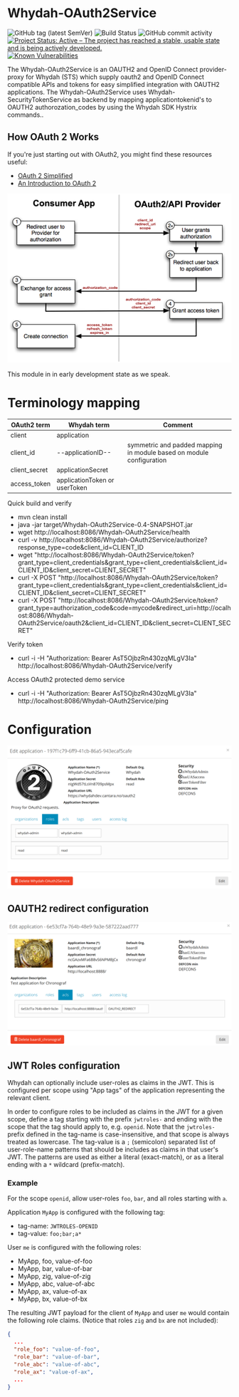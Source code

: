 # Whydah-OAuth2Service



![GitHub tag (latest SemVer)](https://img.shields.io/github/v/tag/Cantara/Whydah-OAuth2Service) ![Build Status](https://jenkins.quadim.ai/buildStatus/icon?job=Whydah-OAuth2Service) ![GitHub commit activity](https://img.shields.io/github/commit-activity/m/Cantara/Whydah-OAuth2Service) [![Project Status: Active – The project has reached a stable, usable state and is being actively developed.](http://www.repostatus.org/badges/latest/active.svg)](http://www.repostatus.org/#active)  [![Known Vulnerabilities](https://snyk.io/test/github/Cantara/Whydah-OAuth2Service/badge.svg)](https://snyk.io/test/github/Cantara/Whydah-OAuth2Service)


The Whydah-OAuth2Service is an OAUTH2 and OpenID Connect provider-proxy for Whydah (STS) which supply oauth2 and OpenID Connect compatible APIs and tokens for 
easy simplified integration with OAUTH2 applications. The Whydah-OAuth2Service uses Whydah-SecurityTokenService as backend 
by mapping applicationtokenid's to OAUTH2 authorozation_codes by using the Whydah SDK Hystrix commands..

## How OAuth 2 Works

If you're just starting out with OAuth2, you might find these
resources useful:

- [OAuth 2 Simplified](https://www.digitalocean.com/community/tutorials/an-introduction-to-oauth-2)
- [An Introduction to OAuth 2](https://www.digitalocean.com/community/tutorials/an-introduction-to-oauth-2)


![The OAUTH2 flow](https://raw.githubusercontent.com/Cantara/Whydah-OAuth2Service/master/images/oauth2_flow.png)

This module in in early development state as we speak.

# Terminology mapping
| OAuth2 term | Whydah term | Comment |
| --- | --- | --- |
| client | application | |
| client_id | --applicationID-- | symmetric and padded mapping in module based on module configuration |
| client_secret | applicationSecret | |
| access_token | applicationToken or userToken |  |

Quick build and verify
* mvn clean install
* java -jar target/Whydah-OAuth2Service-0.4-SNAPSHOT.jar
* wget http://localhost:8086/Whydah-OAuth2Service/health
* curl -v http://localhost:8086/Whydah-OAuth2Service/authorize?response_type=code&client_id=CLIENT_ID
* wget "http://localhost:8086/Whydah-OAuth2Service/token?grant_type=client_credentials&grant_type=client_credentials&client_id=CLIENT_ID&client_secret=CLIENT_SECRET"
* curl -X POST "http://localhost:8086/Whydah-OAuth2Service/token?grant_type=client_credentials&grant_type=client_credentials&client_id=CLIENT_ID&client_secret=CLIENT_SECRET"
* curl -X POST "http://localhost:8086/Whydah-OAuth2Service/token?grant_type=authorization_code&code=mycode&redirect_uri=http://ocalhost:8086/Whydah-OAuth2Service/oauth2&client_id=CLIENT_ID&client_secret=CLIENT_SECRET"

Verify token
* curl -i -H "Authorization: Bearer AsT5OjbzRn430zqMLgV3Ia" http://localhost:8086/Whydah-OAuth2Service/verify

Access OAuth2 protected demo service
* curl -i -H "Authorization: Bearer AsT5OjbzRn430zqMLgV3Ia" http://localhost:8086/Whydah-OAuth2Service/ping

# Configuration

![Whydah UserAdmin Configuration Example](https://raw.githubusercontent.com/Cantara/Whydah-OAuth2Service/master/images/whydah-oauth-module.png)


## OAUTH2 redirect configuration

![Whydah UserAdmin OAUTH2_REDIRECT Example](https://raw.githubusercontent.com/Cantara/Whydah-OAuth2Service/master/images/oauth2-redirect-registration-in-whydah.png)

## JWT Roles configuration

Whydah can optionally include user-roles as claims in the JWT. This is configured per scope using "App tags" of the 
application representing the relevant client.

In order to configure roles to be included as claims in the JWT for a given scope, define a tag starting with the prefix
`jwtroles-` and ending with the scope that the tag should apply to, e.g. `openid`. Note that the `jwtroles-` prefix 
defined in the tag-name is case-insensitive, and that scope is always treated as lowercase. The tag-value is a `;` 
(semicolon) separated list of user-role-name patterns that should be includes as claims in that user's JWT. The patterns
are used as either a literal (exact-match), or as a literal ending with a `*` wildcard (prefix-match).

### Example
For the scope `openid`, allow user-roles `foo`, `bar`, and all roles starting with `a`.

Application `MyApp` is configured with the following tag:
* tag-name: `JWTROLES-OPENID`
* tag-value: `foo;bar;a*`

User `me` is configured with the following roles:
* MyApp, foo, value-of-foo
* MyApp, bar, value-of-bar
* MyApp, zig, value-of-zig
* MyApp, abc, value-of-abc
* MyApp, ax, value-of-ax
* MyApp, bx, value-of-bx

The resulting JWT payload for the client of `MyApp` and user `me` would contain the following role claims. 
(Notice that roles `zig` and `bx` are not included):
```json
{
  ...
  "role_foo": "value-of-foo",
  "role_bar": "value-of-bar",
  "role_abc": "value-of-abc",
  "role_ax": "value-of-ax",
  ...
}
```
